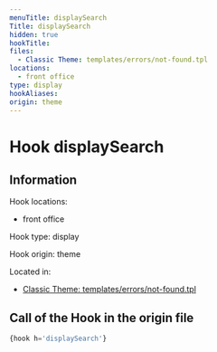 ```yaml
---
menuTitle: displaySearch
Title: displaySearch
hidden: true
hookTitle: 
files:
  - Classic Theme: templates/errors/not-found.tpl
locations:
  - front office
type: display
hookAliases:
origin: theme
---
```


# Hook displaySearch

## Information

Hook locations: 
  - front office

Hook type: display

Hook origin: theme

Located in: 
  - [Classic Theme: templates/errors/not-found.tpl](https://github.com/PrestaShop/classic-theme/blob/develop/templates/errors/not-found.tpl)

## Call of the Hook in the origin file

```php
{hook h='displaySearch'}
```